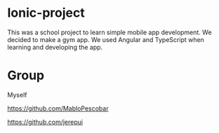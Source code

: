 # Ionic-project

This was a school project to learn simple mobile app development. We decided to make a gym app. We used Angular and TypeScript when learning and developing the app.

# Group

Myself

https://github.com/MabloPescobar

https://github.com/jerepui
